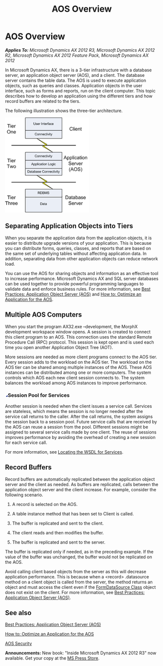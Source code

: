 ﻿---
title: AOS Overview
TOCTitle: AOS Overview
ms:assetid: 8ff82a61-1214-4a04-8d82-1cc1c096fe55
ms:mtpsurl: https://msdn.microsoft.com/en-us/library/Aa660629(v=AX.60)
ms:contentKeyID: 35247405
ms.date: 05/18/2015
mtps_version: v=AX.60
---

# AOS Overview 


_**Applies To:** Microsoft Dynamics AX 2012 R3, Microsoft Dynamics AX 2012 R2, Microsoft Dynamics AX 2012 Feature Pack, Microsoft Dynamics AX 2012_

In Microsoft Dynamics AX, there is a 3-tier infrastructure with a database server, an application object server (AOS), and a client. The database server contains the table data. The AOS is used to execute application objects, such as queries and classes. Application objects in the user interface, such as forms and reports, run on the client computer. This topic describes how to develop an application using the different tiers and how record buffers are related to the tiers.

The following illustration shows the three-tier architecture.  

![Three Tier Architecture Diagram](images/Aa660629.dvg_3_tier_architecture(en-us,AX.60).gif "Three Tier Architecture Diagram")

## Separating Application Objects into Tiers

When you separate the application data from the application objects, it is easier to distribute upgrade versions of your application. This is because you can distribute forms, queries, classes, and reports that are based on the same set of underlying tables without affecting application data. In addition, separating data from other application objects can reduce network load.

You can use the AOS for sharing objects and information as an effective tool to increase performance. Microsoft Dynamics AX and SQL server databases can be used together to provide powerful programming languages to validate data and enforce business rules. For more information, see [Best Practices: Application Object Server (AOS)](best-practices-application-object-server-aos.md) and [How to: Optimize an Application for the AOS](how-to-optimize-an-application-for-the-aos.md).

## Multiple AOS Computers

When you start the program AX32.exe –development, the MorphX development workspace window opens. A session is created to connect this client program to an AOS. This connection uses the standard Remote Procedure Call (RPC) protocol. This session is kept open and is used each time you open another Application Object Tree (AOT).

More sessions are needed as more client programs connect to the AOS tier. Every session adds to the workload on the AOS tier. The workload on the AOS tier can be shared among multiple instances of the AOS. These AOS instances can be distributed among one or more computers. The system controls which AOS each new client session connects to. The system balances the workload among AOS instances to improve performance.

### ![Aa660629.collapse\_all(en-us,AX.60).gif](images/Gg863931.collapse_all(en-us,AX.60).gif "Aa660629.collapse_all(en-us,AX.60).gif")Session Pool for Services

Another session is needed when the client issues a service call. Services are stateless, which means the session is no longer needed after the service call returns to the caller. After the call returns, the system assigns the session back to a session pool. Future service calls that are received by the AOS can reuse a session from the pool. Different sessions might be assigned to several service calls made by one client. The reuse of sessions improves performance by avoiding the overhead of creating a new session for each service call.

For more information, see [Locating the WSDL for Services](https://msdn.microsoft.com/en-us/library/gg843514\(v=ax.60\)).

## Record Buffers

Record buffers are automatically replicated between the application object server and the client as needed. As buffers are replicated, calls between the application object server and the client increase. For example, consider the following scenario.

1.  A record is selected on the AOS.

2.  A table instance method that has been set to Client is called.

3.  The buffer is replicated and sent to the client.

4.  The client reads and then modifies the buffer.

5.  The buffer is replicated and sent to the server.

The buffer is replicated only if needed, as in the preceding example. If the value of the buffer was unchanged, the buffer would not be replicated on the AOS.

Avoid calling client based objects from the server as this will decrease application performance. This is because when a \<record\> .datasource method on a client object is called from the server, the method returns an object and must access the client even if the [FormDataSource Class](https://msdn.microsoft.com/en-us/library/gg892246\(v=ax.60\)) object does not exist on the client. For more information, see [Best Practices: Application Object Server (AOS)](best-practices-application-object-server-aos.md).

## See also

[Best Practices: Application Object Server (AOS)](best-practices-application-object-server-aos.md)

[How to: Optimize an Application for the AOS](how-to-optimize-an-application-for-the-aos.md)

[AOS Security](aos-security.md)

  
**Announcements:** New book: "Inside Microsoft Dynamics AX 2012 R3" now available. Get your copy at the [MS Press Store](https://www.microsoftpressstore.com/store/inside-microsoft-dynamics-ax-2012-r3-9780735685109).

